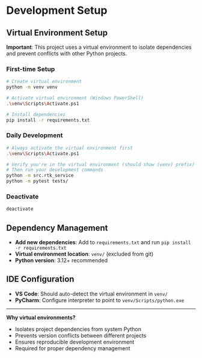 # Development Setup

## Virtual Environment Setup

**Important**: This project uses a virtual environment to isolate dependencies and prevent conflicts with other Python projects.

### First-time Setup
```bash
# Create virtual environment
python -m venv venv

# Activate virtual environment (Windows PowerShell)
.\venv\Scripts\Activate.ps1

# Install dependencies
pip install -r requirements.txt
```

### Daily Development
```bash
# Always activate the virtual environment first
.\venv\Scripts\Activate.ps1

# Verify you're in the virtual environment (should show (venv) prefix)
# Then run your development commands
python -m src.rtk_service
python -m pytest tests/
```

### Deactivate
```bash
deactivate
```

## Dependency Management

- **Add new dependencies**: Add to `requirements.txt` and run `pip install -r requirements.txt`
- **Virtual environment location**: `venv/` (excluded from git)
- **Python version**: 3.12+ recommended

## IDE Configuration

- **VS Code**: Should auto-detect the virtual environment in `venv/`
- **PyCharm**: Configure interpreter to point to `venv/Scripts/python.exe`

---

**Why virtual environments?**
- Isolates project dependencies from system Python
- Prevents version conflicts between different projects  
- Ensures reproducible development environment
- Required for proper dependency management

